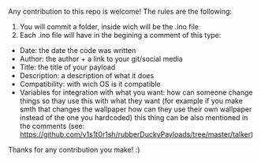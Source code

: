 Any contribution to this repo is welcome!
The rules are the following:
1. You will commit a folder, inside wich will be the .ino file
2. Each .ino file will have in the begining a comment of this type:

 * Date: the date the code was written
 * Author: the author + a link to your git/social media
 * Title: the title of your payload
 * Description: a description of what it does
 * Compatibility: with wich OS is it compatible
 * Variables for integration with what you want: how can someone change things so thay use this with what they want (for example if you make smth that changes the wallpaper how can they use their own wallpaper instead of the one you hardcoded) this thing can be also mentioned in the comments (see: https://github.com/v1s1t0r1sh/rubberDuckyPayloads/tree/master/talker)

Thanks for any contribution you make! :)
